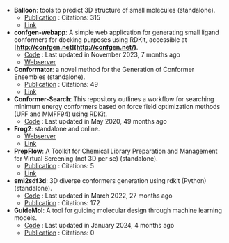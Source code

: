 - **Balloon**: tools to predict 3D structure of small molecules (standalone).
	- [Publication](https://doi.org/10.1021/ci6005646) : Citations: 315
	- [Link](http://users.abo.fi/mivainio/balloon/)
- **confgen-webapp**: A simple web application for generating small ligand conformers for docking purposes using RDKit, accessible at **[http://confgen.net](http://confgen.net/)**.
	- [Code](https://github.com/Et9797/confgen-webapp) : Last updated in November 2023, 7 months ago
	- [Webserver](http://confgen.net/)
- **Conformator**: a novel method for the Generation of Conformer Ensembles (standalone).
	- [Publication](https://doi.org/10.1021/acs.jcim.8b00704) : Citations: 49
	- [Link](https://www.zbh.uni-hamburg.de/forschung/amd/software/conformator.html)
- **Conformer-Search**: This repository outlines a workflow for searching minimum energy conformers based on force field optimization methods (UFF and MMFF94) using RDKit.
	- [Code](https://github.com/mcsorkun/Conformer-Search) : Last updated in May 2020, 49 months ago
- **Frog2**: standalone and online.
	- [Webserver](https://mobyle2.rpbs.univ-paris-diderot.fr/cgi-bin/portal.py#forms::Frog2)
	- [Link](http://mobyle.rpbs.univ-paris-diderot.fr/cgi-bin/portal.py#welcome)
- **PrepFlow**: A Toolkit for Chemical Library Preparation and Management for Virtual Screening (not 3D per se) (standalone).
	- [Publication](https://doi.org/doi.org/10.1002/minf.202100139) : Citations: 5
	- [Link](https://ifm.chimie.unistra.fr/prepflow)
- **smi2sdf3d**: 3D diverse conformers generation using rdkit (Python) (standalone).
	- [Code](https://github.com/UnixJunkie/smi2sdf3d) : Last updated in March 2022, 27 months ago
	- [Publication](https://doi.org/10.1021/ci2004658) : Citations: 172
- **GuideMol**: A tool for guiding molecular design through machine learning models.
	- [Code](https://github.com/jairesdesousa/guidemol) : Last updated in January 2024, 4 months ago
	- [Publication](https://doi.org/10.1002/minf.202300190) : Citations: 0
